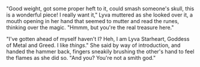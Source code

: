 "Good weight, got some proper heft to it, could smash someone's skull, this is a wonderful piece! I really want it," Lyva muttered as she looked over it, a mouth opening in her hand that seemed to mutter and read the runes, thinking over the magic. "Hmmm, but you're the real treasure here."

"I've gotten ahead of myself haven't I? Heh, I am Lyva Starheart, Goddess of Metal and Greed. I like *things*." She said by way of introduction, and handed the hammer back, fingers sneakily brushing the other's hand to feel the flames as she did so. "And you? You're not a smith god."